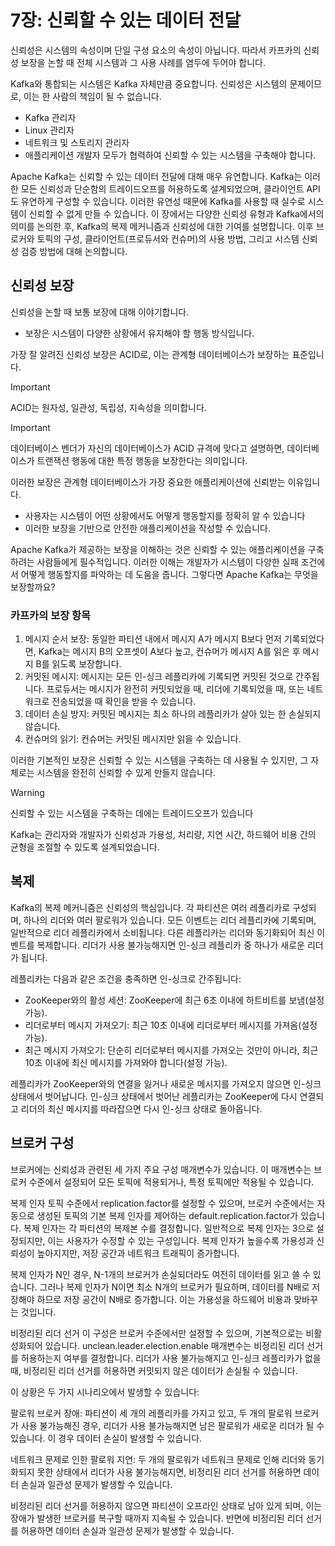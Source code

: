 # 7장: 신뢰할 수 있는 데이터 전달
신뢰성은 시스템의 속성이며 단일 구성 요소의 속성이 아닙니다.
따라서 카프카의 신뢰성 보장을 논할 때 전체 시스템과 그 사용 사례를 염두에 두어야 합니다.

Kafka와 통합되는 시스템은 Kafka 자체만큼 중요합니다. 
신뢰성은 시스템의 문제이므로, 이는 한 사람의 책임이 될 수 없습니다. 
* Kafka 관리자
* Linux 관리자
* 네트워크 및 스토리지 관리자
* 애플리케이션 개발자
모두가 협력하여 신뢰할 수 있는 시스템을 구축해야 합니다.

Apache Kafka는 신뢰할 수 있는 데이터 전달에 대해 매우 유연합니다. 
Kafka는 이러한 모든 신뢰성과 단순함의 트레이드오프를 허용하도록 설계되었으며, 클라이언트 API도 유연하게 구성할 수 있습니다. 
이러한 유연성 때문에 Kafka를 사용할 때 실수로 시스템이 신뢰할 수 없게 만들 수 있습니다. 
이 장에서는 다양한 신뢰성 유형과 Kafka에서의 의미를 논의한 후, Kafka의 복제 메커니즘과 신뢰성에 대한 기여를 설명합니다. 
이후 브로커와 토픽의 구성, 클라이언트(프로듀서와 컨슈머)의 사용 방법, 그리고 시스템 신뢰성 검증 방법에 대해 논의합니다.

## 신뢰성 보장
신뢰성을 논할 때 보통 보장에 대해 이야기합니다. 
* 보장은 시스템이 다양한 상황에서 유지해야 할 행동 방식입니다.

가장 잘 알려진 신뢰성 보장은 ACID로, 이는 관계형 데이터베이스가 보장하는 표준입니다. 
> [!IMPORTANT]
> ACID는 원자성, 일관성, 독립성, 지속성을 의미합니다.


> [!IMPORTANT]
> 데이터베이스 벤더가 자신의 데이터베이스가 ACID 규격에 맞다고 설명하면, 데이터베이스가 트랜잭션 행동에 대한 특정 행동을 보장한다는 의미입니다.

이러한 보장은 관계형 데이터베이스가 가장 중요한 애플리케이션에 신뢰받는 이유입니다. 
* 사용자는 시스템이 어떤 상황에서도 어떻게 행동할지를 정확히 알 수 있습니다
* 이러한 보장을 기반으로 안전한 애플리케이션을 작성할 수 있습니다.

Apache Kafka가 제공하는 보장을 이해하는 것은 신뢰할 수 있는 애플리케이션을 구축하려는 사람들에게 필수적입니다. 
이러한 이해는 개발자가 시스템이 다양한 실패 조건에서 어떻게 행동할지를 파악하는 데 도움을 줍니다. 그렇다면 Apache Kafka는 무엇을 보장할까요?

### 카프카의 보장 항목
1. 메시지 순서 보장: 동일한 파티션 내에서 메시지 A가 메시지 B보다 먼저 기록되었다면, Kafka는 메시지 B의 오프셋이 A보다 높고, 컨슈머가 메시지 A를 읽은 후 메시지 B를 읽도록 보장합니다.
2. 커밋된 메시지: 메시지는 모든 인-싱크 레플리카에 기록되면 커밋된 것으로 간주됩니다. 프로듀서는 메시지가 완전히 커밋되었을 때, 리더에 기록되었을 때, 또는 네트워크로 전송되었을 때 확인을 받을 수 있습니다.
3. 데이터 손실 방지: 커밋된 메시지는 최소 하나의 레플리카가 살아 있는 한 손실되지 않습니다.
4. 컨슈머의 읽기: 컨슈머는 커밋된 메시지만 읽을 수 있습니다.

이러한 기본적인 보장은 신뢰할 수 있는 시스템을 구축하는 데 사용될 수 있지만, 그 자체로는 시스템을 완전히 신뢰할 수 있게 만들지 않습니다.
> [!WARNING]
> 신뢰할 수 있는 시스템을 구축하는 데에는 트레이드오프가 있습니다

Kafka는 관리자와 개발자가 신뢰성과 가용성, 처리량, 지연 시간, 하드웨어 비용 간의 균형을 조절할 수 있도록 설계되었습니다.

## 복제
Kafka의 복제 메커니즘은 신뢰성의 핵심입니다. 각 파티션은 여러 레플리카로 구성되며, 하나의 리더와 여러 팔로워가 있습니다. 모든 이벤트는 리더 레플리카에 기록되며, 일반적으로 리더 레플리카에서 소비됩니다. 다른 레플리카는 리더와 동기화되어 최신 이벤트를 복제합니다. 리더가 사용 불가능해지면 인-싱크 레플리카 중 하나가 새로운 리더가 됩니다.

레플리카는 다음과 같은 조건을 충족하면 인-싱크로 간주됩니다:
* ZooKeeper와의 활성 세션: ZooKeeper에 최근 6초 이내에 하트비트를 보냄(설정 가능).
* 리더로부터 메시지 가져오기: 최근 10초 이내에 리더로부터 메시지를 가져옴(설정 가능).
* 최근 메시지 가져오기: 단순히 리더로부터 메시지를 가져오는 것만이 아니라, 최근 10초 이내에 최신 메시지를 가져와야 합니다(설정 가능).

레플리카가 ZooKeeper와의 연결을 잃거나 새로운 메시지를 가져오지 않으면 인-싱크 상태에서 벗어납니다. 인-싱크 상태에서 벗어난 레플리카는 ZooKeeper에 다시 연결되고 리더의 최신 메시지를 따라잡으면 다시 인-싱크 상태로 돌아옵니다.

## 브로커 구성
브로커에는 신뢰성과 관련된 세 가지 주요 구성 매개변수가 있습니다. 이 매개변수는 브로커 수준에서 설정되어 모든 토픽에 적용되거나, 특정 토픽에만 적용될 수 있습니다.

복제 인자
토픽 수준에서 replication.factor를 설정할 수 있으며, 브로커 수준에서는 자동으로 생성된 토픽의 기본 복제 인자를 제어하는 default.replication.factor가 있습니다. 복제 인자는 각 파티션의 복제본 수를 결정합니다. 일반적으로 복제 인자는 3으로 설정되지만, 이는 사용자가 수정할 수 있는 구성입니다. 복제 인자가 높을수록 가용성과 신뢰성이 높아지지만, 저장 공간과 네트워크 트래픽이 증가합니다.

복제 인자가 N인 경우, N-1개의 브로커가 손실되더라도 여전히 데이터를 읽고 쓸 수 있습니다. 그러나 복제 인자가 N이면 최소 N개의 브로커가 필요하며, 데이터를 N배로 저장해야 하므로 저장 공간이 N배로 증가합니다. 이는 가용성을 하드웨어 비용과 맞바꾸는 것입니다.

비정리된 리더 선거
이 구성은 브로커 수준에서만 설정할 수 있으며, 기본적으로는 비활성화되어 있습니다. unclean.leader.election.enable 매개변수는 비정리된 리더 선거를 허용하는지 여부를 결정합니다. 리더가 사용 불가능해지고 인-싱크 레플리카가 없을 때, 비정리된 리더 선거를 허용하면 커밋되지 않은 데이터가 손실될 수 있습니다.

이 상황은 두 가지 시나리오에서 발생할 수 있습니다:

팔로워 브로커 장애: 파티션이 세 개의 레플리카를 가지고 있고, 두 개의 팔로워 브로커가 사용 불가능해진 경우, 리더가 사용 불가능해지면 남은 팔로워가 새로운 리더가 될 수 있습니다. 이 경우 데이터 손실이 발생할 수 있습니다.

네트워크 문제로 인한 팔로워 지연: 두 개의 팔로워가 네트워크 문제로 인해 리더와 동기화되지 못한 상태에서 리더가 사용 불가능해지면, 비정리된 리더 선거를 허용하면 데이터 손실과 일관성 문제가 발생할 수 있습니다.

비정리된 리더 선거를 허용하지 않으면 파티션이 오프라인 상태로 남아 있게 되며, 이는 장애가 발생한 브로커를 복구할 때까지 지속될 수 있습니다. 반면에 비정리된 리더 선거를 허용하면 데이터 손실과 일관성 문제가 발생할 수 있습니다.

